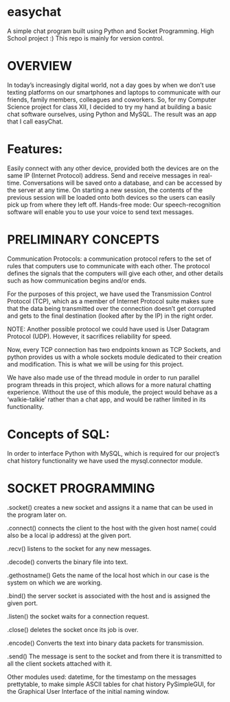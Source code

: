# easychat
A simple chat program built using Python and Socket Programming. High School project :)
This repo is mainly for version control.


# OVERVIEW
In today’s increasingly digital world, not a day goes by when we don’t use texting platforms on our smartphones and laptops to communicate with our friends, family members, colleagues and coworkers. So, for my Computer Science project for class XII, I decided to try my hand at building a basic chat software ourselves, using Python and MySQL. The result was an app that I call easyChat.

# Features:
Easily connect with any other device, provided both the devices are on the same IP (Internet Protocol) address.
Send and receive messages in real-time.
Conversations will be saved onto a database, and can be accessed by the server at any time. On starting a new session, the contents of the previous session will be loaded onto both devices so the users can easily pick up from where they left off.
Hands-free mode: Our speech-recognition software will enable you to use your voice to send text messages.

# PRELIMINARY CONCEPTS
Communication Protocols: a communication protocol refers to the set of rules that computers use to communicate with each other. The protocol defines the signals that the computers will give each other, and other details such as how communication begins and/or ends.

For the purposes of this project, we have used the Transmission Control Protocol (TCP), which as a member of Internet Protocol suite makes sure that the data being transmitted over the connection doesn’t get corrupted and gets to the final destination (looked after by the IP) in the right order.

NOTE: Another possible protocol we could have used is User Datagram Protocol (UDP). However, it sacrifices reliability for speed.

Now, every TCP connection has two endpoints known as TCP Sockets, and python provides us with a whole sockets module dedicated to their creation and modification. This is what we will be using for this project.

We have also made use of the thread module in order to run parallel program threads in this project, which allows for a more natural chatting experience. Without the use of this module, the project would behave as a ‘walkie-talkie’ rather than a chat app, and would be rather limited in its functionality.

# Concepts of SQL:
In order to interface Python with MySQL, which is required for our project’s chat history functionality we have used the mysql.connector module.

# SOCKET PROGRAMMING
.socket() creates a new socket and assigns it a name that can be used in the program later on.

.connect() connects the client to the host with the given host name( could also be a local ip address) at the given port.

.recv() listens to the socket for any new messages.

.decode() converts the binary file into text.

.gethostname() Gets the name of the local host which in our case is the system on which we are working.

.bind() the server socket is associated with the host and is assigned the given port.

.listen() the socket waits for a connection request.

.close() deletes the socket once its job is over.

.encode() Converts the text into binary data packets for transmission.

.send() The message is sent to the socket and from there it is transmitted to all the client sockets attached with it.

Other modules used:
datetime, for the timestamp on the messages
prettytable,  to make simple ASCII tables for chat history
PySimpleGUI, for the Graphical User Interface of the initial naming window.

